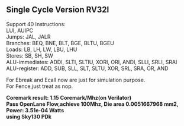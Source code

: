 ## Single Cycle Version RV32I
Support 40 Instructions:  
LUI, AUIPC  
Jumps: JAL, JALR  
Branches: BEQ, BNE, BLT, BGE, BLTU, BGEU  
Loads: LB, LH, LW, LBU, LHU   
Stores: SB, SH, SW  
ALU-immediates: ADDI, SLTI, SLTIU, XORI, ORI, ANDI, SLLI, SRLI, SRAI  
ALU-register: ADD, SUB, SLL, SLT, SLTU, XOR, SRL, SRA, OR, AND  

For Ebreak and Ecall now are just for simulation purpose.  
For Fence,just treat as nop.

**Coremark result: 1.15 Coremark/Mhz(on Verilator)  
Pass OpenLane Flow,achieve 100Mhz, Die area 0.0051667968 mm2, Power: 3.51e-04 Watts  
using Sky130 PDk**
